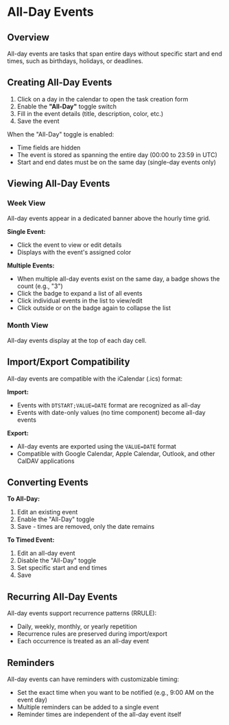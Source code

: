 # All-Day Events

## Overview

All-day events are tasks that span entire days without specific start and end times, such as birthdays, holidays, or deadlines.

## Creating All-Day Events

1. Click on a day in the calendar to open the task creation form
2. Enable the **"All-Day"** toggle switch
3. Fill in the event details (title, description, color, etc.)
4. Save the event

When the "All-Day" toggle is enabled:
- Time fields are hidden
- The event is stored as spanning the entire day (00:00 to 23:59 in UTC)
- Start and end dates must be on the same day (single-day events only)

## Viewing All-Day Events

### Week View

All-day events appear in a dedicated banner above the hourly time grid.

**Single Event:**
- Click the event to view or edit details
- Displays with the event's assigned color

**Multiple Events:**
- When multiple all-day events exist on the same day, a badge shows the count (e.g., "3")
- Click the badge to expand a list of all events
- Click individual events in the list to view/edit
- Click outside or on the badge again to collapse the list

### Month View

All-day events display at the top of each day cell.

## Import/Export Compatibility

All-day events are compatible with the iCalendar (.ics) format:

**Import:**
- Events with `DTSTART;VALUE=DATE` format are recognized as all-day
- Events with date-only values (no time component) become all-day events

**Export:**
- All-day events are exported using the `VALUE=DATE` format
- Compatible with Google Calendar, Apple Calendar, Outlook, and other CalDAV applications

## Converting Events

**To All-Day:**
1. Edit an existing event
2. Enable the "All-Day" toggle
3. Save - times are removed, only the date remains

**To Timed Event:**
1. Edit an all-day event
2. Disable the "All-Day" toggle
3. Set specific start and end times
4. Save

## Recurring All-Day Events

All-day events support recurrence patterns (RRULE):
- Daily, weekly, monthly, or yearly repetition
- Recurrence rules are preserved during import/export
- Each occurrence is treated as an all-day event

## Reminders

All-day events can have reminders with customizable timing:
- Set the exact time when you want to be notified (e.g., 9:00 AM on the event day)
- Multiple reminders can be added to a single event
- Reminder times are independent of the all-day event itself
